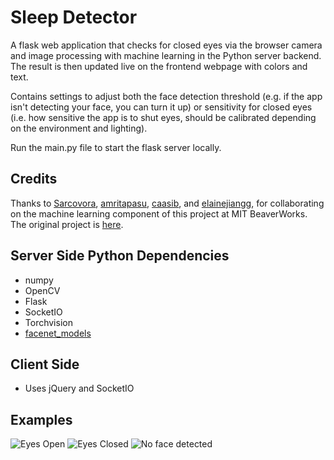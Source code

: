 # Sleep Detector
A flask web application that checks for closed eyes via the browser camera and image processing with machine learning in the Python server backend. The result is then updated live on the frontend webpage with colors and text.

Contains settings to adjust both the face detection threshold (e.g. if the app isn't detecting your face, you can turn it up) or sensitivity for closed eyes (i.e. how sensitive the app is to shut eyes, should be calibrated depending on the environment and lighting).

Run the main.py file to start the flask server locally.

## Credits
Thanks to [Sarcovora](https://github.com/Sarcovora), [amritapasu](https://github.com/amritapasu), [caasib](https://github.com/caasib), and [elainejiangg](https://github.com/elainejiangg), for collaborating on the machine learning component of this project at MIT BeaverWorks. The original project is [here](https://github.com/Sarcovora/CogWorks-2022-Gausslien-Final-Capstone).

## Server Side Python Dependencies
- numpy
- OpenCV
- Flask
- SocketIO
- Torchvision
- [facenet_models](https://github.com/CogWorksBWSI/facenet_models)

## Client Side
- Uses jQuery and SocketIO

## Examples
![Eyes Open](https://user-images.githubusercontent.com/47835799/236577098-b164964a-6f23-45f7-96b8-45d90695db1e.png)
![Eyes Closed](https://user-images.githubusercontent.com/47835799/236577099-842ea20a-1763-4592-bdb2-6ebfafc72338.png)
![No face detected](https://user-images.githubusercontent.com/47835799/236577095-466a1702-f4a3-419b-8678-0cba02cb7171.png)

